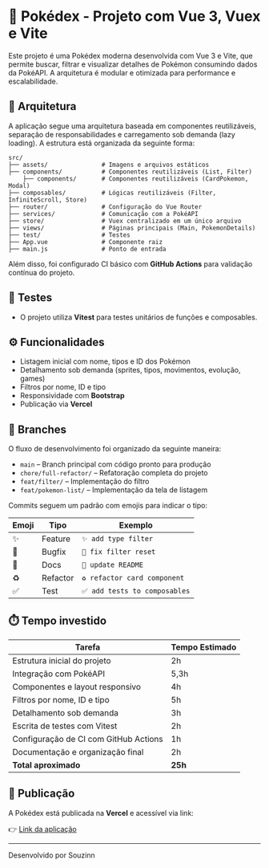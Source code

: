 # 📘 Pokédex - Projeto com Vue 3, Vuex e Vite

Este projeto é uma Pokédex moderna desenvolvida com Vue 3 e Vite, que permite buscar, filtrar e visualizar detalhes de Pokémon consumindo dados da PokéAPI. A arquitetura é modular e otimizada para performance e escalabilidade.

## 📐 Arquitetura

A aplicação segue uma arquitetura baseada em componentes reutilizáveis, separação de responsabilidades e carregamento sob demanda (lazy loading). A estrutura está organizada da seguinte forma:

```
src/
├── assets/               # Imagens e arquivos estáticos
├── components/           # Componentes reutilizáveis (List, Filter)
    ├── components/       # Componentes reutilizáveis (CardPokemon, Modal)
├── composables/          # Lógicas reutilizáveis (Filter, InfiniteScroll, Store)
├── router/               # Configuração do Vue Router
├── services/             # Comunicação com a PokéAPI
├── store/                # Vuex centralizado em um único arquivo
├── views/                # Páginas principais (Main, PokemonDetails)
├── test/                 # Testes
├── App.vue               # Componente raiz
├── main.js               # Ponto de entrada
```

Além disso, foi configurado CI básico com **GitHub Actions** para validação contínua do projeto.

## 🧪 Testes

- O projeto utiliza **Vitest** para testes unitários de funções e composables.

## ⚙️ Funcionalidades

- Listagem inicial com nome, tipos e ID dos Pokémon
- Detalhamento sob demanda (sprites, tipos, movimentos, evolução, games)
- Filtros por nome, ID e tipo
- Responsividade com **Bootstrap**
- Publicação via **Vercel**

## 🌿 Branches

O fluxo de desenvolvimento foi organizado da seguinte maneira:

- `main` – Branch principal com código pronto para produção
- `chore/full-refactor/` – Refatoração completa do projeto
- `feat/filter/` – Implementação do filtro
- `feat/pokemon-list/` – Implementação da tela de listagem

Commits seguem um padrão com emojis para indicar o tipo:

| Emoji | Tipo       | Exemplo                     |
|-------|------------|-----------------------------|
| ✨     | Feature    | `✨ add type filter`         |
| 🐛     | Bugfix     | `🐛 fix filter reset`         |
| 📝     | Docs       | `📝 update README`            |
| ♻️     | Refactor   | `♻️ refactor card component` |
| ✅     | Test       | `✅ add tests to composables`|

## ⏱️ Tempo investido

| Tarefa                                | Tempo Estimado |
|--------------------------------------|----------------|
| Estrutura inicial do projeto         | 2h             |
| Integração com PokéAPI               | 5,3h           |
| Componentes e layout responsivo      | 4h             |
| Filtros por nome, ID e tipo          | 5h             |
| Detalhamento sob demanda             | 3h             |
| Escrita de testes com Vitest         | 2h             |
| Configuração de CI com GitHub Actions| 1h             |
| Documentação e organização final     | 2h             |
| **Total aproximado**                 | **25h**        |

## 🔗 Publicação

A Pokédex está publicada na **Vercel** e acessível via link:

👉 [Link da aplicação](https://desafio-main.vercel.app/)

---

Desenvolvido por Souzinn
```